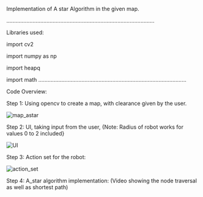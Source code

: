 Implementation of A star Algorithm in the given map.

................................................................................................

Libraries used:

import cv2

import numpy as np

import heapq

import math
................................................................................................

Code Overview:

Step 1: Using opencv to create a map, with clearance given by the user.


![map_astar](https://github.com/Nirvan-Mishra-09/a_star_path_finding/assets/127642231/52a23b13-463b-451f-b92c-8d0b3c41b665)


Step 2: UI, taking input from the user, {Note: Radius of robot works for values 0 to 2 included}

![UI](https://github.com/Nirvan-Mishra-09/a_star_path_finding/assets/127642231/371809ae-af76-4c0c-8b60-196bd7cd211d)


Step 3: Action set for the robot:

![action_set](https://github.com/Nirvan-Mishra-09/a_star_path_finding/assets/127642231/0d28c1b5-6bb3-4d2d-8283-862a492530dd)


Step 4: A_star algorithm implementation: (Video showing the node traversal as well as shortest path)








